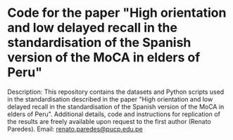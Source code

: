 # Code for the paper "High orientation and low delayed recall in the standardisation of the Spanish version of the MoCA in elders of Peru"
Description: This repository contains the datasets and Python scripts used in the standardisation described in the paper "High orientation and low delayed recall in the standardisation of the Spanish version of the MoCA in elders of Peru". Additional details, code and instructions for replication of the results are freely available upon request to the first author (Renato Paredes). Email: renato.paredes@pucp.edu.pe
